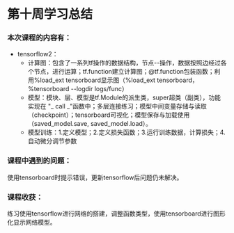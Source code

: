 # 第十周学习总结

### 本次课程的内容有：
- tensorflow2：
  - 计算图：包含了一系列tf操作的数据结构，节点--操作，数据按照边经过各个节点，进行运算；tf.function建立计算图；@tf.function包装函数；利用%load_ext tensorboard显示图（%load_ext tensorboard，%tensorboard --logdir logs/func）
  - 模型：模块、层、模型是tf.Module的派生类，super超类（副类），功能实现在 "_ call _"函数中；多层连接练习；模型中间变量存储与读取（checkpoint）；tensorboard可视化；模型保存与加载使用（saved_model.save, saved_model.load）。
  - 模型训练：1.定义模型；2.定义损失函数；3.运行训练数据，计算损失；4.自动微分调节参数

### 课程中遇到的问题：

使用tensorboard时提示错误，更新tensorflow后问题仍未解决。

### 课程收获：

练习使用tensorflow进行网络的搭建，调整函数类型，使用tensorboard进行图形化显示网络模型。